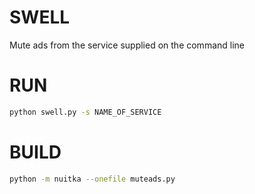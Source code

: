 # SWELL

Mute ads from the service supplied on the command line

# RUN
```bash
python swell.py -s NAME_OF_SERVICE
```

# BUILD
```bash
python -m nuitka --onefile muteads.py
```
